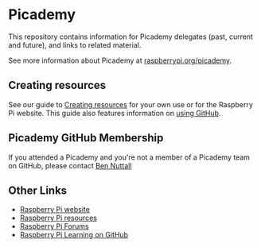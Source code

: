 # Picademy

This repository contains information for Picademy delegates (past, current and future), and links to related material.

See more information about Picademy at [raspberrypi.org/picademy](http://www.raspberrypi.org/picademy/).

## Creating resources

See our guide to [Creating resources](https://github.com/raspberrypilearning/creating-resources) for your own use or for the Raspberry Pi website. This guide also features information on [using GitHub](https://github.com/raspberrypilearning/creating-resources/blob/master/github/README.md).

## Picademy GitHub Membership

If you attended a Picademy and you're not a member of a Picademy team on GitHub, please contact [Ben Nuttall](https://github.com/bennuttall)

## Other Links

- [Raspberry Pi website](http://www.raspberrypi.org/)
- [Raspberry Pi resources](http://www.raspberrypi.org/resources)
- [Raspberry Pi Forums](http://www.raspberrypi.org/forums/)
- [Raspberry Pi Learning on GitHub](https://github.com/raspberrypilearning)
